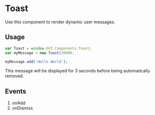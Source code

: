 # Toast
Use this component to render dynamic user messages.

## Usage
```JavaScript
var Toast = window.OUI.Components.Toast;
var myMessage = new Toast(3000);

myMessage.add('Hello World');
```
This message will be displayed for 3 seconds before being automatically removed.

## Events
1. onAdd
2. onDismiss